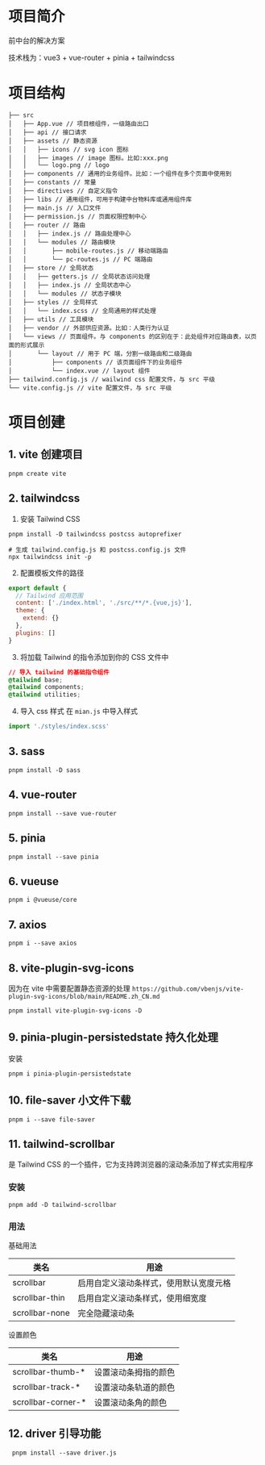 # 项目简介

前中台的解决方案

技术栈为：vue3 + vue-router + pinia + tailwindcss

# 项目结构

```shell
├── src
│   ├── App.vue // 项目根组件，一级路由出口
│   ├── api // 接口请求
│   ├── assets // 静态资源
│   │   ├── icons // svg icon 图标
│   │   ├── images // image 图标。比如:xxx.png
│   │   └── logo.png // logo
│   ├── components // 通用的业务组件。比如：一个组件在多个页面中使用到
│   ├── constants // 常量
│   ├── directives // 自定义指令
│   ├── libs // 通用组件，可用于构建中台物料库或通用组件库
│   ├── main.js // 入口文件
│   ├── permission.js // 页面权限控制中心
│   ├── router // 路由
│   │   ├── index.js // 路由处理中心
│   │   └── modules // 路由模块
│   │       ├── mobile-routes.js // 移动端路由
│   │       └── pc-routes.js // PC 端路由
│   ├── store // 全局状态
│   │   ├── getters.js // 全局状态访问处理
│   │   ├── index.js // 全局状态中心
│   │   └── modules // 状态子模块
│   ├── styles // 全局样式
│   │   └── index.scss // 全局通用的样式处理
│   ├── utils // 工具模块
│   ├── vendor // 外部供应资源。比如：人类行为认证
│   └── views // 页面组件。与 components 的区别在于：此处组件对应路由表，以页面的形式展示
│       └── layout // 用于 PC 端，分割一级路由和二级路由
│           ├── components // 该页面组件下的业务组件
│           └── index.vue // layout 组件
├── tailwind.config.js // wailwind css 配置文件，与 src 平级
└── vite.config.js // vite 配置文件，与 src 平级
```

# 项目创建

## 1. vite 创建项目

```shell
pnpm create vite
```

## 2. tailwindcss

1. 安装 Tailwind CSS

```shell
pnpm install -D tailwindcss postcss autoprefixer

# 生成 tailwind.config.js 和 postcss.config.js 文件
npx tailwindcss init -p
```

2. 配置模板文件的路径

```js
export default {
  // Tailwind 应用范围
  content: ['./index.html', './src/**/*.{vue,js}'],
  theme: {
    extend: {}
  },
  plugins: []
}
```

3. 将加载 Tailwind 的指令添加到你的 CSS 文件中

```css
// 导入 tailwind 的基础指令组件
@tailwind base;
@tailwind components;
@tailwind utilities;
```

4. 导入 css 样式
   在 `mian.js` 中导入样式

```js
import './styles/index.scss'
```

## 3. sass

```shell
pnpm install -D sass
```

## 4. vue-router

```shell
pnpm install --save vue-router
```

## 5. pinia

```shell
pnpm install --save pinia
```

## 6. vueuse

```shell
pnpm i @vueuse/core
```

## 7. axios

```shell
pnpm i --save axios
```

## 8. vite-plugin-svg-icons

因为在 vite 中需要配置静态资源的处理
`https://github.com/vbenjs/vite-plugin-svg-icons/blob/main/README.zh_CN.md`

```shell
pnpm install vite-plugin-svg-icons -D
```

## 9. pinia-plugin-persistedstate 持久化处理

安装

```shell
pnpm i pinia-plugin-persistedstate
```

## 10. file-saver 小文件下载

```shell
pnpm i --save file-saver
```

## 11. tailwind-scrollbar

是 Tailwind CSS 的一个插件，它为支持跨浏览器的滚动条添加了样式实用程序

### 安装

```shell
pnpm add -D tailwind-scrollbar
```

### 用法

基础用法

| 类名           | 用途                                   |
| -------------- | -------------------------------------- |
| scrollbar      | 启用自定义滚动条样式，使用默认宽度元格 |
| scrollbar-thin | 启用自定义滚动条样式，使用细宽度       |
| scrollbar-none | 完全隐藏滚动条                         |

设置颜色

| 类名                | 用途                 |
| ------------------- | -------------------- |
| scrollbar-thumb-\*  | 设置滚动条拇指的颜色 |
| scrollbar-track-\*  | 设置滚动条轨道的颜色 |
| scrollbar-corner-\* | 设置滚动条角的颜色   |

## 12. driver 引导功能

```shell
 pnpm install --save driver.js
```
